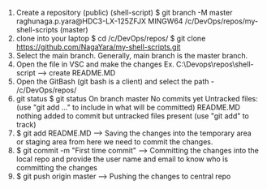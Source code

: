 1. Create a repository (public) (shell-script)
$ git branch -M master
raghunaga.p.yara@HDC3-LX-125ZFJX MINGW64 /c/DevOps/repos/my-shell-scripts (master)
2. clone into your laptop
    $ cd /c/DevOps/repos/
    $ git clone https://github.com/NagaYara/my-shell-scripts.git
3. Select the main branch. Generally, main branch is the master branch.
4. Open the file in VSC and make the changes
	Ex. C:\Devops\repos\shell-script --> create README.MD
5. Open the GitBash (git bash is a client) and select the path - /c/DevOps/repos/
6. git status
$ git status
On branch master
No commits yet
Untracked files:
  (use "git add <file>..." to include in what will be committed)
        README.MD
nothing added to commit but untracked files present (use "git add" to track)
7. $ git add README.MD --> Saving the changes into the temporary area or staging area
from here we need to commit the changes. 
8. $ git commit -m "First time commit" --> Committing the changes into the local repo and provide the user name and email to know who is committing the changes
9. $ git push origin master --> Pushing the changes to central repo